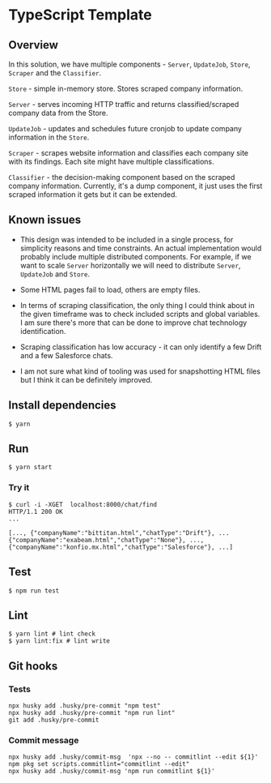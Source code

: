 # TypeScript Template

## Overview

In this solution, we have multiple components - `Server`, `UpdateJob`, `Store`, `Scraper` and the `Classifier`.

`Store` - simple in-memory store. Stores scraped company information.

`Server` - serves incoming HTTP traffic and returns classified/scraped company data from the Store.

`UpdateJob` - updates and schedules future cronjob to update company information in the `Store`.


`Scraper` - scrapes website information and classifies each company site with its findings. Each site might have multiple classifications. 

`Classifier` - the decision-making component based on the scraped company information. Currently, it's a dump component, it just uses the first scraped information it gets but it can be extended.

## Known issues

- This design was intended to be included in a single process, for simplicity reasons and time constraints. An actual implementation would probably include multiple distributed components. For example, if we want to scale `Server` horizontally we will need to distribute `Server`, `UpdateJob` and `Store`.

- Some HTML pages fail to load, others are empty files.

- In terms of scraping classification, the only thing I could think about in the given timeframe was to check included scripts and global variables. I am sure there's more that can be done to improve chat technology identification.

- Scraping classification has low accuracy - it can only identify a few Drift and a few Salesforce chats.

- I am not sure what kind of tooling was used for snapshotting HTML files but I think it can be definitely improved.

## Install dependencies

```shell
$ yarn
```

## Run
```shell
$ yarn start
```
### Try it
```shell
$ curl -i -XGET  localhost:8000/chat/find  
HTTP/1.1 200 OK
...

[..., {"companyName":"bittitan.html","chatType":"Drift"}, ...{"companyName":"exabeam.html","chatType":"None"}, ..., {"companyName":"konfio.mx.html","chatType":"Salesforce"}, ...]
```

## Test
```shell
$ npm run test
```

## Lint

```shell
$ yarn lint # lint check
$ yarn lint:fix # lint write
```

## Git hooks

### Tests

```shell
npx husky add .husky/pre-commit "npm test" 
npx husky add .husky/pre-commit "npm run lint" 
git add .husky/pre-commit
```

### Commit message

```shell
npx husky add .husky/commit-msg  'npx --no -- commitlint --edit ${1}'
npm pkg set scripts.commitlint="commitlint --edit"
npx husky add .husky/commit-msg 'npm run commitlint ${1}'
```
